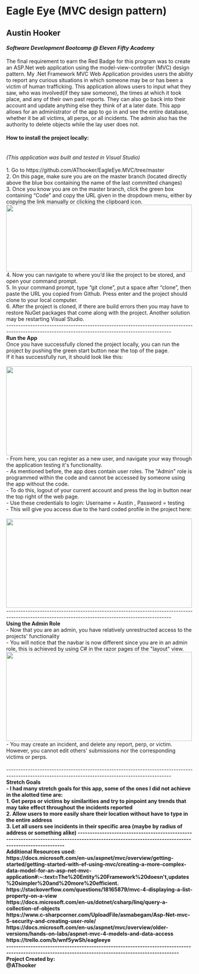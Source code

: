 # Eagle Eye (MVC design pattern)
## Austin Hooker
#### *Software Development Bootcamp @ Eleven Fifty Academy*

The final requirement to earn the Red Badge for this program was to create an ASP.Net web application using the model-view-controller (MVC) design pattern. My .Net Framework MVC Web Application provides users the ability to report any curious situations in which someone may be or has been a victim of human trafficking. This application allows users to input what they saw, who was involved(if they saw someone), the times at which it took place, and any of their own past reports. They can also go back into their account and update anything else they think of at a later date. This app allows for an administrator of the app to go in and see the entire database, whether it be all victims, all perps, or all incidents. The admin also has the authority to delete objects while the lay user does not.
<br />
#### How to install the project locally:
<br />
<i>(This application was built and tested in Visual Studio)</i>
<br />
<br />
1.	Go to https://github.com/AThooker/EagleEye.MVC/tree/master 
<br />
2.	On this page, make sure you are on the master branch (located directly above the blue box containing the name of the last committed changes)
<br />
3.	Once you know you are on the master branch, click the green box containing “Code” and copy the URL given in the dropdown menu, either by copying the link manually or clicking the clipboard icon. 
<img src="https://user-images.githubusercontent.com/66280480/89951164-e6df7d00-dbf8-11ea-8209-9c967092f45f.png" align="left" width="500" height="180"/>
<br />
<br />
<br />
<br />
<br />
<br />
<br />
4.	Now you can navigate to where you’d like the project to be stored, and open your command prompt. 
<br />
5.	In your command prompt, type “git clone”, put a space after “clone”, then paste the URL you copied from Github. Press enter and the project should clone to your local computer.
<br />
6.	After the project is cloned, if there are build errors then you may have to restore NuGet packages that come along with the project. Another solution may be restarting Visual Studio.
<br />
---------------------------------------------------------------------------------------------------------------------------------------------------
<br/>
<b>Run the App</b>
<br/>
Once you have successfully cloned the project locally, you can run the project by pushing the green start button near the top of the page.
<br/>
If it has successfully run, it should look like this:
<br />
<br/>
<img src="https://user-images.githubusercontent.com/66280480/92505612-57ff5980-f1d2-11ea-9478-8f656b997c55.png" align="left" width="500" height="240"/>
<br />
<br />
<br />
<br />
<br />
<br />
<br />
<br />
<br />
<br />
- From here, you can register as a new user, and navigate your way through the application testing it's functionality.
<br />
- As mentioned before, the app does contain user roles. The "Admin" role is programmed within the code and cannot be accessed by someone using the app without the code. 
<br/>
- To do this, logout of your current account and press the log in button near the top right of the web page.
<br /> 
- Use these credentials to login: Username = Austin , Password = testing
<br/>
- This will give you access due to the hard coded profile in the project here: 
<br/>
<br/>
<img src="https://user-images.githubusercontent.com/66280480/92507414-f2f93300-f1d4-11ea-87ef-1157146ead58.png" align="left" width="500" height="240"/>
<br />
<br />
<br />
<br />
<br />
<br />
<br />
<br />
<br />
<br />
---------------------------------------------------------------------------------------------------------------------------------------------------
<br/>
<b>Using the Admin Role</b>
<br/>
- Now that you are an admin, you have relatively unrestructed access to the projects' functionality
<br/>
- You will notice that the navbar is now different since you are in an admin role, this is achieved by using C# in the razor pages of the "layout" view. 
<br/>
<img src="https://user-images.githubusercontent.com/66280480/92508959-73209800-f1d7-11ea-8f54-02d2c8ccb8ae.png" align="left" width="500" height="240"/>
<br />
<br />
<br />
<br />
<br />
<br />
<br />
<br />
<br />
<br/>
- You may create an incident, and delete any report, perp, or victim. However, you cannot edit others' submissions nor the corresponding victims or perps. 
<br/> 
<br />
---------------------------------------------------------------------------------------------------------------------------------------------------
<br/>
<b>Stretch Goals<b/>
  <br/>
- I had many stretch goals for this app, some of the ones I did not achieve in the alotted time are:
  <br/>
1. Get perps or victims by similarities and try to pinpoint any trends that may take effect throughout the incidents reported
<br />
2. Allow users to more easily share their location without have to type in the entire address
  <br/>
3. Let all users see incidents in their specific area (maybe by radius of address or something alike)
---------------------------------------------------------------------------------------------------------------------------------------------------
<br/>
<b>Additional Resources used</b>: 
<br />
https://docs.microsoft.com/en-us/aspnet/mvc/overview/getting-started/getting-started-with-ef-using-mvc/creating-a-more-complex-data-model-for-an-asp-net-mvc-application#:~:text=The%20Entity%20Framework%20doesn't,updates%20simpler%20and%20more%20efficient.
<br />
https://stackoverflow.com/questions/18165879/mvc-4-displaying-a-list-property-on-a-view
<br />
https://docs.microsoft.com/en-us/dotnet/csharp/linq/query-a-collection-of-objects
<br />
https://www.c-sharpcorner.com/UploadFile/asmabegam/Asp-Net-mvc-5-security-and-creating-user-role/
<br />
https://docs.microsoft.com/en-us/aspnet/mvc/overview/older-versions/hands-on-labs/aspnet-mvc-4-models-and-data-access
<br />
https://trello.com/b/wnf5ywSh/eagleeye
<br/>
---------------------------------------------------------------------------------------------------------------------------------------------------
<br />
<b>Project Created by</b>:
<br />
@AThooker
